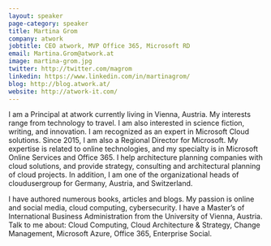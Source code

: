 ```yaml
---
layout: speaker
page-category: speaker
title: Martina Grom
company: atwork
jobtitle: CEO atwork, MVP Office 365, Microsoft RD
email: Martina.Grom@atwork.at
image: martina-grom.jpg
twitter: http://twitter.com/magrom
linkedin: https://www.linkedin.com/in/martinagrom/
blog: http://blog.atwork.at/
website: http://atwork-it.com/
---
```


I am a Principal at atwork currently living in Vienna, Austria. My interests range from technology to travel. I am also interested in science fiction, writing, and innovation. I am recognized as an expert in Microsoft Cloud solutions. Since 2015, I am also a Regional Director for Microsoft. My expertise is related to online technologies, and my specialty is in Microsoft Online Services and Office 365. I help architecture planning companies with cloud solutions, and provide strategy, consulting and architectural planning of cloud projects. In addition, I am one of the organizational heads of cloudusergroup for Germany, Austria, and Switzerland. 

I have authored numerous books, articles and blogs. My passion is online and social media, cloud computing, cybersecurity. I have a Master’s of International Business Administration from the University of Vienna, Austria. Talk to me about: Cloud Computing, Cloud Architecture & Strategy, Change Management, Microsoft Azure, Office 365, Enterprise Social.